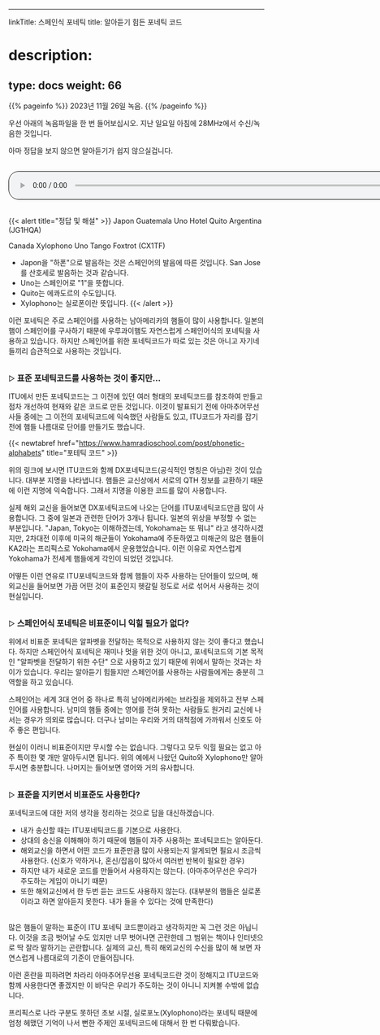 
---
linkTitle: 스페인식 포네틱
title: 알아듣기 힘든 포네틱 코드
# description:
type: docs
weight: 66
---

{{% pageinfo %}}
2023년 11월 26일 녹음.
{{% /pageinfo %}}


우선 아래의 녹음파일을 한 번 들어보십시오. 지난 일요일 아침에 28MHz에서 수신/녹음한 것입니다.

아마 정답을 보지 않으면 알아듣기가 쉽지 않으실겁니다.

<br>
<audio style="width: 850px; border: 1px solid black; border-radius: 20px;"
src="https://blog.kakaocdn.net/dn/ci4wcq/btsAXg7WVrw/zK1va2o9fFOMifadT2HE21/tfile.mp3"
controls></audio>
<br><br>

{{< alert title="정답 및 해설" >}}
Japon Guatemala Uno Hotel Quito Argentina (JG1HQA)

Canada Xylophono Uno Tango Foxtrot (CX1TF)

- Japon을 "하폰"으로 발음하는 것은 스페인어의 발음에 따른 것입니다.
  San Jose를 산호세로 발음하는 것과 같습니다.
- Uno는 스페인어로 "1"을 뜻합니다.
- Quito는 에콰도르의 수도입니다.
- Xylophono는 실로폰이란 뜻입니다.
{{< /alert >}}

이런 포네틱은 주로 스페인어를 사용하는 남아메리카의 햄들이 많이 사용합니다. 일본의 햄이 스페인어를 구사하기 때문에 우루과이햄도 자연스럽게 스페인어식의 포네틱을 사용하고 있습니다. 하지만 스페인어를 위한 포네틱코드가 따로 있는 것은 아니고 자기네들끼리 습관적으로 사용하는 것입니다.<br><br>


▷ <b><span style="font-size:115%">표준 포네틱코드를 사용하는 것이 좋지만...</span></b>

ITU에서 만든 포네틱코드는 그 이전에 있던 여러 형태의 포네틱코드를 참조하여 만들고 점차 개선하여 현재와 같은 코드로 만든 것입니다. 이것이 발표되기 전에 아마추어무선사들 중에는 그 이전의 포네틱코드에 익숙했던 사람들도 있고, ITU코드가 자리를 잡기 전에 햄들 나름대로 단어를 만들기도 했습니다.

{{< newtabref href="https://www.hamradioschool.com/post/phonetic-alphabets" title="포테틱 코드" >}}<br>

위의 링크에 보시면 ITU코드와 함께 DX포네틱코드(공식적인 명칭은 아님)란 것이 있습니다. 대부분 지명을 나타냅니다. 햄들은 교신상에서 서로의 QTH 정보를 교환하기 때문에 이런 지명에 익숙합니다. 그래서 지명을 이용한 코드를 많이 사용합니다.

실제 해외 교신을 들어보면 DX포네틱코드에 나오는 단어를 ITU포네틱코드만큼 많이 사용합니다. 그 중에 일본과 관련한 단어가 3개나 됩니다. 일본의 위상을 부정할 수 없는 부분입니다. "Japan, Tokyo는 이해하겠는데, Yokohama는 또 뭐냐" 라고 생각하시겠지만, 2차대전 이후에 미국의 해군들이 Yokohama에 주둔하였고 미해군의 많은 햄들이 KA2라는 프리픽스로 Yokohama에서 운용했었습니다. 이런 이유로 자연스럽게 Yokohama가 전세계 햄들에게 각인이 되었던 것입니다.

어떻든 이런 연유로 ITU포네틱코드와 함께 햄들이 자주 사용하는 단어들이 있으며, 해외교신을 들어보면 가끔 어떤 것이 표준인지 헷갈릴 정도로 서로 섞어서 사용하는 것이 현실입니다.<br><br>


▷ <b><span style="font-size:115%">스페인어식 포네틱은 비표준이니 익힐 필요가 없다?</span></b>

위에서 비표준 포네틱은 알파벳을 전달하는 목적으로 사용하지 않는 것이 좋다고 했습니다. 하지만 스페인어식 포네틱은 재미나 멋을 위한 것이 아니고, 포네틱코드의 기본 목적인 "알파벳을 전달하기 위한 수단" 으로 사용하고 있기 때문에 위에서 말하는 것과는 차이가 있습니다. 우리는 알아듣기 힘들지만 스페인어를 사용하는 사람들에게는 충분히 그 역할을 하고 있습니다.

스페인어는 세계 3대 언어 중 하나로 특히 남아메리카에는 브라질을 제외하고 전부 스페인어를 사용합니다. 남미의 햄들 중에는 영어를 전혀 못하는 사람들도 원거리 교신에 나서는 경우가 의외로 많습니다. 더구나 남미는 우리와 거의 대척점에 가까워서 신호도 아주 좋은 편입니다.

현실이 이러니 비표준이지만 무시할 수는 없습니다. 그렇다고 모두 익힐 필요는 없고 아주 특이한 몇 개만 알아두시면 됩니다. 위의 예에서 나왔던 Quito와 Xylophono만 알아두시면 충분합니다. 나머지는 들어보면 영어와 거의 유사합니다.<br><br>


▷ <b><span style="font-size:115%">표준을 지키면서 비표준도 사용한다?</span></b>

포네틱코드에 대한 저의 생각을 정리하는 것으로 답을 대신하겠습니다.

- 내가 송신할 때는 ITU포네틱코드를 기본으로 사용한다.
- 상대의 송신을 이해해야 하기 때문에 햄들이 자주 사용하는 포네틱코드는 알아둔다.
- 해외교신을 하면서 어떤 코드가 표준만큼 많이 사용되는지 알게되면 필요시 조금씩 사용한다.
  (신호가 약하거나, 혼신/잡음이 많아서 여러번 반복이 필요한 경우)
- 하지만 내가 새로운 코드를 만들어서 사용하지는 않는다.
  (아마추어무선은 우리가 주도하는 게임이 아니기 때문)
- 또한 해외교신에서 한 두번 듣는 코드도 사용하지 않는다.
  (대부분의 햄들은 실로폰이라고 하면 알아듣지 못한다. 내가 들을 수 있다는 것에 만족한다)<br><br>

많은 햄들이 말하는 표준이 ITU 포네틱 코드뿐이라고 생각하지만 꼭 그런 것은 아닙니다. 이것을 조금 벗어날 수도 있지만 너무 벗어나면 곤란한데 그 범위는 책이나 인터넷으로 딱 잘라 말하기는 곤란합니다. 실제의 교신, 특히 해외교신의 수신을 많이 해 보면 자연스럽게 나름대로의 기준이 만들어집니다.

이런 혼란을 피하려면 차라리 아마추어무선용 포네틱코드란 것이 정해지고 ITU코드와 함께 사용한다면 좋겠지만 이 바닥은 우리가 주도하는 것이 아니니 지켜볼 수밖에 없습니다.

프리픽스로 나라 구분도 못하던 초보 시절, 실로포노(Xylophono)라는 포네틱 때문에 엄청 헤맸던 기억이 나서 뻔한 주제인 포네틱코드에 대해서 한 번 다뤄봤습니다.